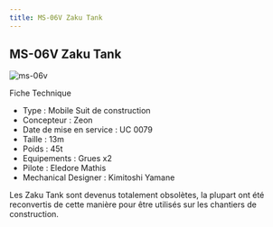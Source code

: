 ```yaml
---
title: MS-06V Zaku Tank
---
```


MS-06V Zaku Tank
----------------


![ms-06v](/images/stories/saga/08thmsteam/mechas/zeon/ms-06v.png)


Fiche Technique


* Type : Mobile Suit de construction
* Concepteur : Zeon
* Date de mise en service : UC 0079
* Taille : 13m
* Poids : 45t
* Equipements : Grues x2
* Pilote : Eledore Mathis
* Mechanical Designer : Kimitoshi Yamane


Les Zaku Tank sont devenus totalement obsolètes, la plupart ont été reconvertis de cette manière pour être utilisés sur les chantiers de construction.

